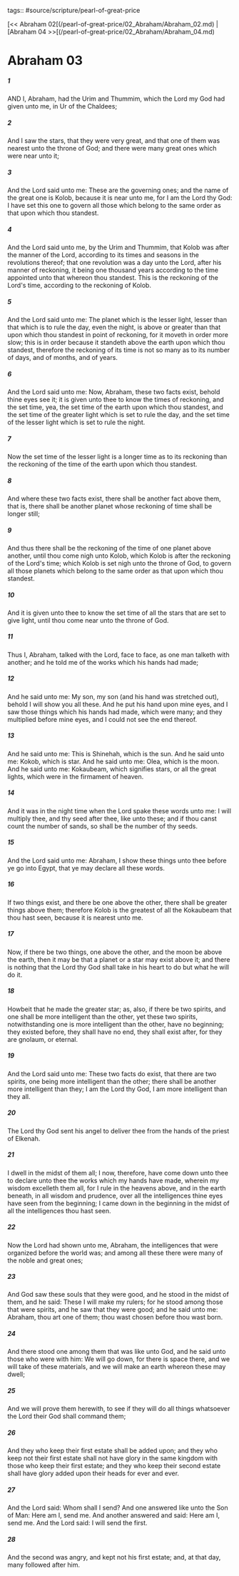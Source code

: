 tags:: #source/scripture/pearl-of-great-price

[<< Abraham 02[(/pearl-of-great-price/02_Abraham/Abraham_02.md) | [Abraham 04 >>[(/pearl-of-great-price/02_Abraham/Abraham_04.md)

# Abraham 03

##### 1

AND I, Abraham, had the Urim and Thummim, which the Lord my God had given unto me, in Ur of the Chaldees;

##### 2

And I saw the stars, that they were very great, and that one of them was nearest unto the throne of God; and there were many great ones which were near unto it;

##### 3

And the Lord said unto me: These are the governing ones; and the name of the great one is Kolob, because it is near unto me, for I am the Lord thy God: I have set this one to govern all those which belong to the same order as that upon which thou standest.

##### 4

And the Lord said unto me, by the Urim and Thummim, that Kolob was after the manner of the Lord, according to its times and seasons in the revolutions thereof; that one revolution was a day unto the Lord, after his manner of reckoning, it being one thousand years according to the time appointed unto that whereon thou standest. This is the reckoning of the Lord's time, according to the reckoning of Kolob.

##### 5

And the Lord said unto me: The planet which is the lesser light, lesser than that which is to rule the day, even the night, is above or greater than that upon which thou standest in point of reckoning, for it moveth in order more slow; this is in order because it standeth above the earth upon which thou standest, therefore the reckoning of its time is not so many as to its number of days, and of months, and of years.

##### 6

And the Lord said unto me: Now, Abraham, these two facts exist, behold thine eyes see it; it is given unto thee to know the times of reckoning, and the set time, yea, the set time of the earth upon which thou standest, and the set time of the greater light which is set to rule the day, and the set time of the lesser light which is set to rule the night.

##### 7

Now the set time of the lesser light is a longer time as to its reckoning than the reckoning of the time of the earth upon which thou standest.

##### 8

And where these two facts exist, there shall be another fact above them, that is, there shall be another planet whose reckoning of time shall be longer still;

##### 9

And thus there shall be the reckoning of the time of one planet above another, until thou come nigh unto Kolob, which Kolob is after the reckoning of the Lord's time; which Kolob is set nigh unto the throne of God, to govern all those planets which belong to the same order as that upon which thou standest.

##### 10

And it is given unto thee to know the set time of all the stars that are set to give light, until thou come near unto the throne of God.

##### 11

Thus I, Abraham, talked with the Lord, face to face, as one man talketh with another; and he told me of the works which his hands had made;

##### 12

And he said unto me: My son, my son (and his hand was stretched out), behold I will show you all these. And he put his hand upon mine eyes, and I saw those things which his hands had made, which were many; and they multiplied before mine eyes, and I could not see the end thereof.

##### 13

And he said unto me: This is Shinehah, which is the sun. And he said unto me: Kokob, which is star. And he said unto me: Olea, which is the moon. And he said unto me: Kokaubeam, which signifies stars, or all the great lights, which were in the firmament of heaven.

##### 14

And it was in the night time when the Lord spake these words unto me: I will multiply thee, and thy seed after thee, like unto these; and if thou canst count the number of sands, so shall be the number of thy seeds.

##### 15

And the Lord said unto me: Abraham, I show these things unto thee before ye go into Egypt, that ye may declare all these words.

##### 16

If two things exist, and there be one above the other, there shall be greater things above them; therefore Kolob is the greatest of all the Kokaubeam that thou hast seen, because it is nearest unto me.

##### 17

Now, if there be two things, one above the other, and the moon be above the earth, then it may be that a planet or a star may exist above it; and there is nothing that the Lord thy God shall take in his heart to do but what he will do it.

##### 18

Howbeit that he made the greater star; as, also, if there be two spirits, and one shall be more intelligent than the other, yet these two spirits, notwithstanding one is more intelligent than the other, have no beginning; they existed before, they shall have no end, they shall exist after, for they are gnolaum, or eternal.

##### 19

And the Lord said unto me: These two facts do exist, that there are two spirits, one being more intelligent than the other; there shall be another more intelligent than they; I am the Lord thy God, I am more intelligent than they all.

##### 20

The Lord thy God sent his angel to deliver thee from the hands of the priest of Elkenah.

##### 21

I dwell in the midst of them all; I now, therefore, have come down unto thee to declare unto thee the works which my hands have made, wherein my wisdom excelleth them all, for I rule in the heavens above, and in the earth beneath, in all wisdom and prudence, over all the intelligences thine eyes have seen from the beginning; I came down in the beginning in the midst of all the intelligences thou hast seen.

##### 22

Now the Lord had shown unto me, Abraham, the intelligences that were organized before the world was; and among all these there were many of the noble and great ones;

##### 23

And God saw these souls that they were good, and he stood in the midst of them, and he said: These I will make my rulers; for he stood among those that were spirits, and he saw that they were good; and he said unto me: Abraham, thou art one of them; thou wast chosen before thou wast born.

##### 24

And there stood one among them that was like unto God, and he said unto those who were with him: We will go down, for there is space there, and we will take of these materials, and we will make an earth whereon these may dwell;

##### 25

And we will prove them herewith, to see if they will do all things whatsoever the Lord their God shall command them;

##### 26

And they who keep their first estate shall be added upon; and they who keep not their first estate shall not have glory in the same kingdom with those who keep their first estate; and they who keep their second estate shall have glory added upon their heads for ever and ever.

##### 27

And the Lord said: Whom shall I send? And one answered like unto the Son of Man: Here am I, send me. And another answered and said: Here am I, send me. And the Lord said: I will send the first.

##### 28

And the second was angry, and kept not his first estate; and, at that day, many followed after him.
